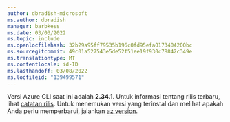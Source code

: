 ```yaml
---
author: dbradish-microsoft
ms.author: dbradish
manager: barbkess
ms.date: 03/03/2022
ms.topic: include
ms.openlocfilehash: 32b29a95ff79535b196c0fd95efa0173404200bc
ms.sourcegitcommit: 49c01a527543e5de52f51ee19f930c78842c349e
ms.translationtype: MT
ms.contentlocale: id-ID
ms.lasthandoff: 03/08/2022
ms.locfileid: "139499571"
---
```

Versi Azure CLI saat ini adalah __2.34.1__. Untuk informasi tentang rilis terbaru, lihat [catatan rilis](../release-notes-azure-cli.md). Untuk menemukan versi yang terinstal dan melihat apakah Anda perlu memperbarui, jalankan [az version](/cli/azure/reference-index#az_version).
